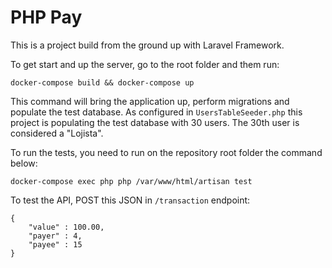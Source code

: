 # PHP Pay
This is a project build from the ground up with Laravel Framework.

To get start and up the server, go to the root folder and them run:

`docker-compose build && docker-compose up`

This command will bring the application up, perform migrations and populate the test database. As configured in `UsersTableSeeder.php` this project is populating the test database with 30 users. The 30th user is considered a "Lojista".

To run the tests, you need to run on the repository root folder the command below:

`docker-compose exec php php /var/www/html/artisan test`

To test the API, POST this JSON in `/transaction` endpoint:

````
{
    "value" : 100.00,
    "payer" : 4,
    "payee" : 15
}
